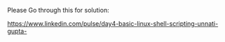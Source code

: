 Please Go through this for solution:

https://www.linkedin.com/pulse/day4-basic-linux-shell-scripting-unnati-gupta-

